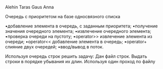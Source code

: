Alehin Taras
Gaus Anna

Очередь с приоритетом на базе односвязного списка

•добавление элемента в очередь, с заданным приоритета;
•получение значения очередного элемента;
•извлечение очередного элемента;
•проверка очереди на пустоту;
•operator>> извлечение элемента из очереди;
•operator<< добавление элемента в очередь;
•operator+ слияние двух очередей;
•ввод/вывод в поток.

Используя очередь строк решить задачу:
Дан файл строк. Выдать строки в порядке убывания их длин. Используя один проход по файлу

